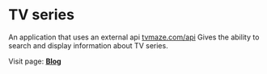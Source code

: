 # TV series

An application that uses an external api [tvmaze.com/api](https://www.tvmaze.com/api) Gives the ability to search and display information about TV series.

Visit page: **[Blog](https://grzegorzwirtek.github.io/tv-series/)**

